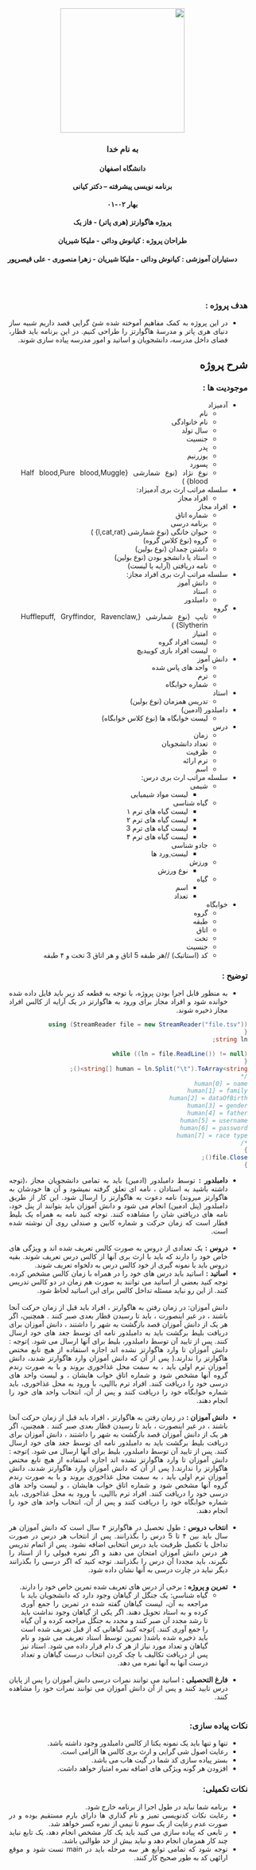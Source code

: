<div dir='rtl' align="center">

  <img src="https://s28.picofile.com/file/8462130392/uni.png"  width="250"/>


### __به نام خدا__

 #### __دانشگاه اصفهان__
    

 #### __برنامه نویسی پیشرفته – دکتر کیانی__ 

  __بهار ۰۲-۰۱__

  
 #### __پروژه هاگوارتز (هری پاتر) - فاز یک__ 


 #### __طراحان پروژه : کیانوش ودائی - ملیکا شیریان__
 
 
 #### __دستیاران آموزشی : کیانوش ودائی - ملیکا شیریان - زهرا منصوری - علی قیصرپور__


</div>


  

<div dir='rtl' align="justify">
  </br>
  </br>
  
### هدف پروژه :
+	در این پروژه به کمک مفاهیم آموخته شده شئ گرایی قصد داریم
شبیه ساز دنیای هری پاتر و مدرسۀ هاگوارتز را طراحی کنیم.
در این برنامه باید قطار، فضای داخل مدرسه، دانشجویان و اساتید و امور مدرسه
پیاده سازی شوند.  

## شرح پروژه
### موجودیت ها : 
+ آدمیزاد
  + نام
  + نام خانوادگی
  + سال تولد
  + جنسیت
  + پدر
  + یوزرنیم
  + پسورد
  + نوع نژاد (نوع شمارشی {Half blood,Pure blood,Muggle blood} ) 
+ سلسله مراتب ارث بری آدمیزاد:
  + افراد مجاز
+ افراد مجاز
  + شماره اتاق
  + برنامه درسی
  + حیوان خانگی (نوع شمارشی {l,cat,rat} )
  + گروه (نوع کلاس گروه)
  + داشتن چمدان (نوع بولین)
  + استاد یا دانشجو بودن (نوع بولین)
  + نامه دریافتی (آرایه یا لیست)
+ سلسله مراتب ارث بری افراد مجاز:
  + دانش آموز
  + استاد
  + دامبلدور
+ گروه
  + تایپ (نوع شمارشی {Hufflepuff, Gryffindor, Ravenclaw, Slytherin} )
  + امتیاز
  + لیست افراد گروه
  + لیست افراد بازی کوییدیچ
+ دانش آموز
  + واحد های پاس شده
  + ترم
  + شماره خوابگاه
+ استاد
  + تدریس همزمان (نوع بولین)
+ دامبلدور (ادمین)
  + لیست خوابگاه ها (نوع کلاس خوابگاه)
+ درس
  + زمان
  + تعداد دانشجویان
  + ظرفیت
  + ترم ارائه
  + اسم
+ سلسله مراتب ارث بری درس:
  + شیمی
    + لیست مواد شیمیایی
  + گیاه شناسی
    + لیست گیاه های ترم ۱
    + لیست گیاه های ترم ۲
    + لیست گیاه های ترم 3
    + لیست گیاه های ترم ۴
  + جادو شناسی
    + لیست ِورد ها
  + ورزش
    + نوع ورزش
  + گیاه
    + اسم
    + تعداد
+ خوابگاه
  + گروه
  + طبقه
  + اتاق
  + تخت
  + جنسیت
  + کد (استاتیک) //هر طبقه 5 اتاق و هر اتاق 3 تخت و ۴ طبقه
### توضیح :
+ به منظور قابل اجرا بودن پروژه، با توجه به قطعه کد زیر باید فایل
داده شده خوانده شود و افراد مجاز برای ورود به هاگوارتز در یک آرایه از کالس
افراد مجاز ذخیره شوند.
```csharp
using (StreamReader file = new StreamReader("file.tsv"))
{
string ln;

while ((ln = file.ReadLine()) != null)
{
string[] human = ln.Split("\t").ToArray<string>();
/*
human[0] = name
human[1] = family
human[2] = dataOfBirth
human[3] = gender
human[4] = father
human[5] = username
human[6] = password
human[7] = race type 
*/
}
file.Close();
}
```
+ __دامبلدور :__ توسط دامبلدور (ادمین) باید به تمامی دانشجویان مجاز ،(توجه داشته
باشید به استادان ، نامه ای تعلق گرفته نمیشود و آن ها خودشان به هاگوارتز
میروند) نامه دعوت به هاگوارتز را ارسال شود. این کار از طریق دامبلدور (پنل
ادمین) انجام می شود و دانش آموزان باید بتوانند از پنل خود، نامه های دریافتی
شان را مشاهده کنند.
توجه کنید نامه به همراه یک بلیط قطار است که زمان حرکت و شماره کابین و
صندلی روی آن نوشته شده است.</br></br>
+ __دروس :__ یک تعدادی از دروس به صورت کالس تعریف شده اند و ویژگی های خاص
خود را دارند که باید با ارث بری آنها از کالس درس تعریف شوند.
بقیه دروس باید با نمونه گیری از خود کالس درس به دلخواه تعریف شوند.
+ __اساتید :__ اساتید باید درس های خود را در همراه با زمان کالس مشخص کرده.
توجه کنید بعضی از اساتید می توانند به صورت هم زمان در دو کالس تدریس
کنند. از این رو نباید مسئله تداخل کالس برای این اساتید لحاظ شود.</br></br> 
دانش آموزان: در زمان رفتن به هاگوارتز ، افراد باید قبل از زمان حرکت آنجا باشند
، در غیر اینصورت ، باید تا رسیدن قطار بعدی صبر کنند .
همچنین، اگر هر یک از دانش آموزان قصد بازگشت به شهر را داشتند ، دانش
آموزان برای دریافت بلیط برگشت باید به دامبلدور نامه ای توسط جغد های خود
ارسال کنند. پس از تایید آن توسط دامبلدور، بلیط برای آنها ارسال می شود.
)توجه : دانش آموزان تا وارد هاگوارتز نشده اند اجازه استفاده از هیچ تابع مختص
هاگوارتز را ندارند.(
پس از آن که دانش آموزان وارد هاگوارتز شدند، دانش آموزان ترم اولی باید ، به
سمت محل غذاخوری بروند و با به صورت رندم گروه آنها مشخص شود و شماره
اتاق خواب هایشان ، و لیست واحد های درسی خود را دریافت کنند.
افراد ترم باالیی، با ورود به محل غذاخوری، باید شماره خوابگاه خود را دریافت
کنند و پس از آن، انتخاب واحد های خود را انجام دهند.</br></br>
+ __دانش آموزان :__ در زمان رفتن به هاگوارتز ، افراد باید قبل از زمان حرکت آنجا باشند
، در غیر اینصورت ، باید تا رسیدن قطار بعدی صبر کنند .
همچنین، اگر هر یک از دانش آموزان قصد بازگشت به شهر را داشتند ، دانش
آموزان برای دریافت بلیط برگشت باید به دامبلدور نامه ای توسط جغد های خود
ارسال کنند. پس از تایید آن توسط دامبلدور، بلیط برای آنها ارسال می شود.
)توجه : دانش آموزان تا وارد هاگوارتز نشده اند اجازه استفاده از هیچ تابع مختص
هاگوارتز را ندارند.(
پس از آن که دانش آموزان وارد هاگوارتز شدند، دانش آموزان ترم اولی باید ، به
سمت محل غذاخوری بروند و با به صورت رندم گروه آنها مشخص شود و شماره
اتاق خواب هایشان ، و لیست واحد های درسی خود را دریافت کنند.
افراد ترم باالیی، با ورود به محل غذاخوری، باید شماره خوابگاه خود را دریافت
کنند و پس از آن، انتخاب واحد های خود را انجام دهند.</br></br>
+ __انتخاب دروس :__ طول تحصیل در هاگوارتز ۴ سال است که دانش آموزان هر سال
باید بین ۴ تا 5 درس را بگذرانند.
پس از انتخاب هر درس در صورت تداخل یا تکمیل ظرفیت باید درس انتخابی
اضافه نشود. پس از اتمام تدریس هر درس دانش آموزان امتحان می دهند و اگر
نمره قبولی را از استاد را نگیرند، باید مجددا آن درس را بگذرانند.
توجه کنید که اگر درسی را بگذرانند دیگر نباید در چارت درسی به آنها نشان داده
شود.</br></br> 
+ __تمرین و پروژه :__ برخی از درس های تعریف شده تمرین خاص خود را دارند.
  + گیاه شناسی: یک جنگل از گیاهان وجود دارد که دانشجویان باید با مراجعه
به آن، لیست گیاهان گفته شده در تمرین را جمع آوری کرده و به استاد
تحویل دهند. اگر یکی از گیاهان وجود نداشت باید تا رشد مجدد آن صبر
کنند و مجدد به جنگل مراجعه کرده و آن گیاه را جمع آوری کنند.
)توجه کنید گیاهانی که از قبل تعریف شده است باید ذخیره شده باشد(
تمرین توسط استاد تعریف می شود و نام گیاهان و تعداد مورد نیاز از هر
ک دام قرار داده می شود.
استاد نیز پس از دریافت تکالیف با چک کردن انتخاب درست گیاهان و
تعداد درست آنها به آنها نمره می دهد.</br></br>
+ __فارغ التحصیلی :__ اساتید می توانند نمرات درسی دانش آموزان را پس از پایان درس
تایید کنند و پس از آن دانش آموزان می توانند نمرات خود را مشاهده کنند.</br></br> 
  
### نکات پیاده سازی:
+ تنها و تنها باید یک نمونه یکتا از کالس دامبلدور وجود داشته باشد.
+ رعایت اصول شی گرایی و ارث بری کالس ها الزامی است.
+ بستر پیاده سازی کد شما در گیت هاب می باشد.
+ افزودن هر گونه ویژگی های اضافه نمره امتیاز خواهد داشت.

### نکات تکمیلی:
+ برنامه شما نباید در طول اجرا از برنامه خارج شود.
+ رعایت نکات کدنویسی تمیز و نام گذاري ها داراي بارم مستقیم بوده و در
صورت عدم رعایت از یک سوم تا نیمی از نمره کسر خواهد شد.
+ ر تابعی که پیاده سازي می کنید باید یک کار مشخص انجام دهد، یک
تابع نباید چند کار همزمان انجام دهد و نباید بیش از حد طوالنی باشد.
+ توجه شود که تمامی توابع هر سه مرحله باید در main تست شود و موقع
ارائهی کد به طور صحیح کار کنند.
</div>
